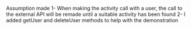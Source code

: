 Assumption made
1- When making the activity call with a user, the call to the external API will be remade until a suitable activity has been found
2- I added getUser and deleteUser methods to help with the demonstration
